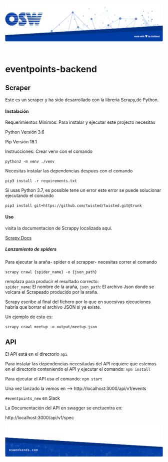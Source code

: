 ![header](https://github.com/OSWeekends/agile-project-template/raw/master/other/img/OSW-project-GitHub-template-header.jpg)

# eventpoints-backend

## Scraper

Este es un scraper y ha sido desarrollado con la  libreria Scrapy,de Python.

#### Instalación
Requerimientos Minimos:
Para  instalar y ejecutar este projecto necesitas

Python Versión 3.6

Pip Versión 18.1

Instrucciones: 
Crear venv con el comando
 
`python3 -m venv ./venv`

Necesitas instalar las  dependencias despues con el comando 

`pip3 install -r requirements.txt`

Si usas Python 3.7,  es possible tene un error este error se puede solucionar ejecutando el comando

`pip3 install git+https://github.com/twisted/twisted.git@trunk`

#### Uso

visita  la  documentacion de Scrappy localizada aqui. 

[Scrapy Docs](https://doc.scrapy.org/en/latest/)

##### Lanzamiento de spiders

Para  ejecutar la  araña- spider o el scrapper-  necesitas correr el comando

`scrapy crawl {spider_name} -o {json_path}`

remplaza para producir el  resultado correcto:  
`spider_name`: El nombre de la araña,
`json_path`: El archivo Json  donde se volcara el Scrapeado producido por la araña.

Scrapy escribe al final del fichero por lo que en sucesivas
ejecuciones habría que borrar el archivo JSON si ya existe.

Un ejemplo de esto es:

`scrapy crawl meetup -o output/meetup.json`

## API

El API está en el directorio `api`

Para instalar las dependencias necesitadas del API  requiere que estemos en el directorio  conteniendo el API y ejecutar el comando:
`npm install`

Para ejecutar el API usa el comando: 
`npm start`

Una vez lanzado la vemos en --> http://localhost:3000/api/v1/events

`#eventpoints_new` en Slack



La Documentación del API en swagger se enctuentra en:

http://localhost:3000/api/v1/spec

![footer](https://github.com/OSWeekends/agile-project-template/raw/master/other/img/OSW-project-GitHub-template-footer.jpg)
